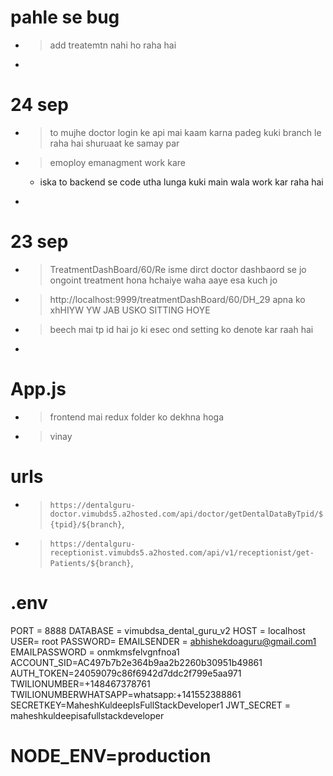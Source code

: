 # pahle se bug
- > add treatemtn nahi ho raha hai 
- > 

# 24 sep
- > to mujhe doctor login ke api mai kaam karna padeg kuki branch le raha hai shuruaat ke samay par
<!-- - > addtreatment nahi hua superadin ki jagah se -->
<!-- - > quick prescriition mai data aa jaye -->
- > emoploy emanagment work kare 
    - iska to backend se code utha lunga kuki main wala work kar raha hai 
<!-- - > email send nahi ho raha i -->
<!-- - > prescription mai desease bhi dikhani hai
- > treatmentSuggestion kok medical detail table mai deseasd bhi -->
- > 


# 23 sep
- > TreatmentDashBoard/60/Re isme dirct doctor dashbaord se jo ongoint treatment hona hchaiye waha aaye esa kuch jo 
- > http://localhost:9999/treatmentDashBoard/60/DH_29 apna ko xhHIYW YW JAB USKO SITTING HOYE 
- > beech mai tp id hai jo ki esec ond setting ko denote kar raah hai 
- > 

# App.js
<!-- - > code mai dekhna pdega ki kya kya import kiya gay hai jo receptionist app.js -->
<!-- - > and jo bhi receptionist ke app.js mai imported hai wo filed bhi is server mai exist kar rahe ho aur code bhi same ho -->
<!-- - > middleware folder ke code same hai ki nahi kuki dono mai hai  -->
<!-- - > app.js and scheduler same hone chhaiye  -->
- > frontend mai redux folder ko dekhna hoga
- > vinay

# urls 
- >  `https://dentalguru-doctor.vimubds5.a2hosted.com/api/doctor/getDentalDataByTpid/${tpid}/${branch}`,
- > `https://dentalguru-receptionist.vimubds5.a2hosted.com/api/v1/receptionist/get-Patients/${branch}`,


# .env
PORT = 8888
DATABASE = vimubdsa_dental_guru_v2
HOST = localhost
USER= root
PASSWORD=
EMAILSENDER = abhishekdoaguru@gmail.com1
EMAILPASSWORD  = onmkmsfelvgnfnoa1
ACCOUNT_SID=AC497b7b2e364b9aa2b2260b30951b49861
AUTH_TOKEN=24059079c86f6942d7ddc2f799e5aa971
TWILIONUMBER=+148467378761
TWILIONUMBERWHATSAPP=whatsapp:+141552388861
SECRETKEY=MaheshKuldeepIsFullStackDeveloper1
JWT_SECRET = maheshkuldeepisafullstackdeveloper
# NODE_ENV=production
